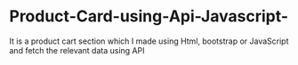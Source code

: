# Product-Card-using-Api-Javascript-
It is a product cart section which I made using Html, bootstrap or JavaScript and fetch the relevant data using API  
